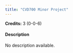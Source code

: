 ```yaml
---
title: "CVD700 Minor Project"
---
```

**Credits:** 3 (0-0-6)

#### Description
No description available.